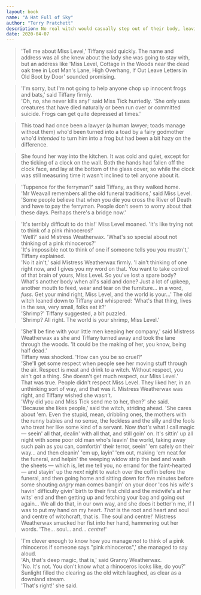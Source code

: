 ```yaml
---
layout: book
name: "A Hat Full of Sky"
author: "Terry Pratchett"
description: No real witch would casually step out of their body, leaving it empty. Tiffany Aching does. And there's something just waiting for a handy body to take over. Something ancient and horrible, which can't die.
date: 2020-04-07
---
```


> 'Tell me about Miss Level,' Tiffany said quickly. The name and address was all she knew about the lady she was going to stay with, but an address like 'Miss Level, Cottage in the Woods near the dead oak tree in Lost Man's Lane, High Overhang, If Out Leave Letters in Old Boot by Door' sounded promising.

> 'I'm sorry, but I'm not going to help anyone chop up innocent frogs and bats,' said Tiffany firmly.  
> 'Oh, no, she never kills any!' said Miss Tick hurriedly. 'She only uses creatures that have died naturally or been run over or committed suicide. Frogs can get quite depressed at times.'

> This toad had once been a lawyer (a human lawyer; toads manage without them) who'd been turned into a toad by a fairy godmother who'd _intended_ to turn him into a frog but had been a bit hazy on the difference.

> She found her way into the kitchen. It was cold and quiet, except for the ticking of a clock on the wall. Both the hands had fallen off the clock face, and lay at the bottom of the glass cover, so while the clock was still measuring time it wasn't inclined to tell anyone about it.

> 'Tuppence for the ferryman?' said Tiffany, as they walked home.  
> 'Mr Weavall remembers all the old funeral traditions,' said Miss Level. 'Some people believe that when you die you cross the River of Death and have to pay the ferryman. People don't seem to worry about that these days. Perhaps there's a bridge now.'

> 'It's terribly difficult to do this!' Miss Level moaned. 'It's like trying not to think of a pink rhinoceros!'  
> 'Well?' said Mistress Weatherwax. 'What's so special about not thinking of a pink rhinoceros?'  
> 'It's impossible not to think of one if someone tells you you mustn't,' Tiffany explained.  
> 'No it ain't,' said Mistress Weatherwax firmly. 'I ain't thinking of one right now, and I gives you my word on that. You want to take control of that brain of yours, Miss Level. So you've lost a spare body? What's another body when all's said and done? Just a lot of upkeep, another mouth to feed, wear and tear on the furniture... in a word, _fuss_. Get your mind right, Miss Level, and the world is your...' The old witch leaned down to Tiffany and whispered: 'What's that thing, lives in the sea, very small, folks eat it?'  
> 'Shrimp?' Tiffany suggested, a bit puzzled.  
> 'Shrimp? All right. The world is your shrimp, Miss Level.'

> 'She'll be fine with your little men keeping her company,' said Mistress Weatherwax as she and Tiffany turned away and took the lane through the woods. 'It could be the making of her, you know, being half dead.'  
> Tiffany was shocked. 'How can you be so cruel?'  
> 'She'll get some respect when people see her moving stuff through the air. Respect is meat and drink to a witch. Without respect, you ain't got a thing. She doesn't get much respect, our Miss Level.'  
> That was true. People didn't respect Miss Level. They liked her, in an unthinking sort of way, and that was it. Mistress Weatherwax was right, and Tiffany wished she wasn't.  
> 'Why did you and Miss Tick send me to her, then?' she said.  
> 'Because she likes people,' said the witch, striding ahead. 'She cares about 'em. Even the stupid, mean, dribbling ones, the mothers with the runny babies and no sense, the feckless and the silly and the fools who treat her like some kind of a servant. Now _that's_ what _I_ call magic — seein' all that, dealin' with all that, and still goin' on. It's sittin' up all night with some poor old man who's leavin' the world, taking away such pain as you can, comfortin' their terror, seein' 'em safely on their way... and then cleanin' 'em up, layin' 'em out, making 'em neat for the funeral, and helpin' the weeping widow strip the bed and wash the sheets — which is, let me tell you, no errand for the faint-hearted — and stayin' up the _next_ night to watch over the coffin before the funeral, and then going home and sitting down for five minutes before some shouting _angry_ man comes bangin' on your door 'cos his wife's havin' difficulty givin' birth to their first child and the midwife's at her wits' end and then getting up and fetching your bag and going out again... We all do that, in our own way, and she does it better'n me, if I was to put my hand on my heart. _That_ is the root and heart and soul and centre of witchcraft, that is. The soul and centre!' Mistress Weatherwax smacked her fist into her hand, hammering out her words. 'The... soul... and... _centre_!'

> 'I'm clever enough to know how you manage _not_ to think of a pink rhinoceros if someone says "pink rhinoceros",' she managed to say aloud.  
> 'Ah, that's deep magic, that is,' said Granny Weatherwax.  
> 'No. It's not. You don't know what a rhinoceros looks like, do you?'  
> Sunlight filled the clearing as the old witch laughed, as clear as a downland stream.  
> 'That's right!' she said.
